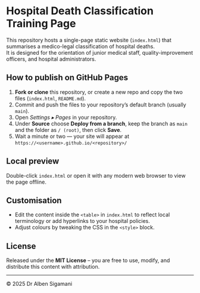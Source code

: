 # Hospital Death Classification Training Page

This repository hosts a single-page static website (`index.html`) that summarises a medico-legal classification of hospital deaths.  
It is designed for the orientation of junior medical staff, quality-improvement officers, and hospital administrators.

## How to publish on GitHub Pages

1. **Fork or clone** this repository, or create a new repo and copy the two files (`index.html`, `README.md`).
2. Commit and push the files to your repository’s default branch (usually `main`).
3. Open *Settings ▸ Pages* in your repository.
4. Under **Source** choose **Deploy from a branch**, keep the branch as `main` and the folder as `/ (root)`, then click **Save**.
5. Wait a minute or two — your site will appear at  
   `https://<username>.github.io/<repository>/`

## Local preview

Double-click `index.html` or open it with any modern web browser to view the page offline.

## Customisation

* Edit the content inside the `<table>` in `index.html` to reflect local terminology or add hyperlinks to your hospital policies.
* Adjust colours by tweaking the CSS in the `<style>` block.

## License

Released under the **MIT License** – you are free to use, modify, and distribute this content with attribution.

---

© 2025 Dr Alben Sigamani
